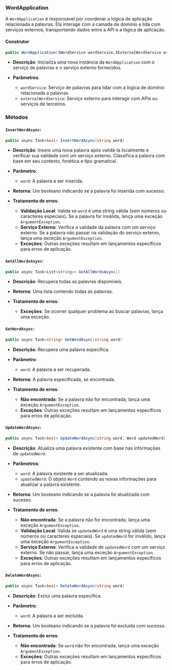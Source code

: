 ### **WordApplication**

A `WordApplication` é responsável por coordenar a lógica de aplicação relacionada a palavras. Ela interage com a camada de domínio e lida com serviços externos, transportando dados entre a API e a lógica de aplicação.

#### **Construtor**

```csharp
public WordApplication(IWordService wordService,IExternalWordService externalWordService)
```
- **Descrição**: Inicializa uma nova instância da `WordApplication` com o serviço de palavras e o serviço externo fornecidos.

- **Parâmetros**:
  - `wordService`: Serviço de palavras para lidar com a lógica de domínio relacionada a palavras.
  - `externalWordService`: Serviço externo para interagir com APIs ou serviços de terceiros.

### **Métodos**

#### **`InsertWordAsync`**:

```csharp
public async Task<bool> InsertWordAsync(string word)
```
- **Descrição**: Insere uma nova palavra após validá-la localmente e verificar sua validade com um serviço externo. Classifica a palavra com base em seu contexto, fonética e tipo gramatical.

- **Parâmetro**:
  - `word`: A palavra a ser inserida.

- **Retorna**: Um booleano indicando se a palavra foi inserida com sucesso.

- **Tratamento de erros**:
  - **Validação Local**: Valida se `word` é uma string válida (sem números ou caracteres especiais). Se a palavra for inválida, lança uma exceção `ArgumentException`.
  - **Serviço Externo**: Verifica a validade da palavra com um serviço externo. Se a palavra não passar na validação do serviço externo, lança uma exceção `ArgumentException`.
  - **Exceções**: Outras exceções resultam em lançamentos específicos para erros de aplicação.

#### **`GetAllWordsAsync`**:

```csharp
public async Task<List<string>> GetAllWordsAsync()
```
- **Descrição**: Recupera todas as palavras disponíveis.

- **Retorna**: Uma lista contendo todas as palavras.

- **Tratamento de erros**:
  - **Exceções**: Se ocorrer qualquer problema ao buscar palavras, lança uma exceção.

#### **`GetWordAsync`**:

```csharp
public async Task<string> GetWordAsync(string word)
```
- **Descrição**: Recupera uma palavra específica.

- **Parâmetro**:
  - `word`: A palavra a ser recuperada.

- **Retorna**: A palavra especificada, se encontrada.

- **Tratamento de erros**:
  - **Não encontrada**: Se a palavra não for encontrada, lança uma exceção `ArgumentException`.
  - **Exceções**: Outras exceções resultam em lançamentos específicos para erros de aplicação.

#### **`UpdateWordAsync`**:

```csharp
public async Task<bool> UpdateWordAsync(string word, Word updatedWord)
```
- **Descrição**: Atualiza uma palavra existente com base nas informações de `updatedWord`.

- **Parâmetros**:
  - `word`: A palavra existente a ser atualizada.
  - `updatedWord`: O objeto `Word` contendo as novas informações para atualizar a palavra existente.

- **Retorna**: Um booleano indicando se a palavra foi atualizada com sucesso.

- **Tratamento de erros**:
  - **Não encontrada**: Se a palavra não for encontrada, lança uma exceção `ArgumentException`.
  - **Validação Local**: Valida se `updatedWord` é uma string válida (sem números ou caracteres especiais). Se `updatedWord` for inválido, lança uma exceção `ArgumentException`.
  - **Serviço Externo**: Verifica a validade de `updatedWord` com um serviço externo. Se não passar, lança uma exceção `ArgumentException`.
  - **Exceções**: Outras exceções resultam em lançamentos específicos para erros de aplicação.

#### **`DeleteWordAsync`**:

```csharp
public async Task<bool> DeleteWordAsync(string word)
```
- **Descrição**: Exclui uma palavra específica.

- **Parâmetro**:
  - `word`: A palavra a ser excluída.

- **Retorna**: Um booleano indicando se a palavra foi excluída com sucesso.

- **Tratamento de erros**:
  - **Não encontrada**: Se `word` não for encontrada, lança uma exceção `ArgumentException`.
  - **Exceções**: Outras exceções resultam em lançamentos específicos para erros de aplicação.